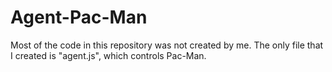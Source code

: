 # Agent-Pac-Man
Most of the code in this repository was not created by me. The only file that I created is "agent.js", which controls Pac-Man. 
